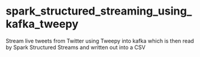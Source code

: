 # spark_structured_streaming_using_kafka_tweepy
Stream live tweets from Twitter using Tweepy into kafka which is then read by Spark Structured Streams and written out into a CSV
